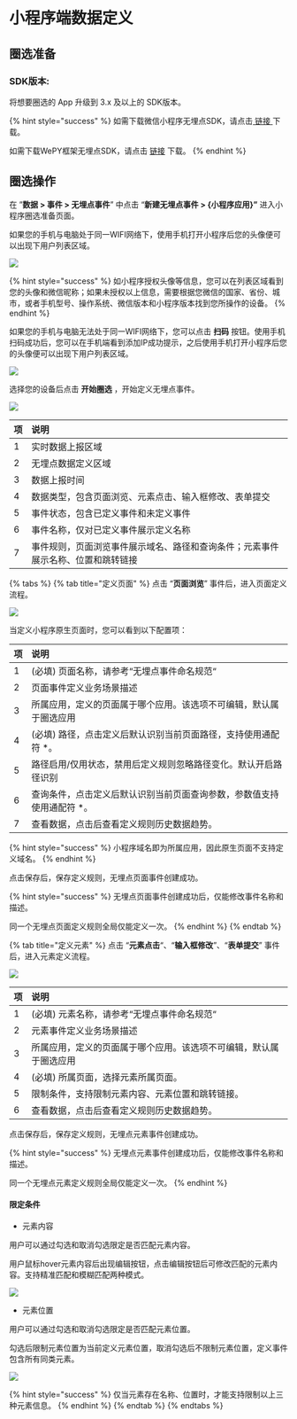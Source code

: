 # 小程序端数据定义

## 圈选准备

### SDK版本: 

将想要圈选的 App 升级到 3.x 及以上的 SDK版本。

{% hint style="success" %}
如需下载微信小程序无埋点SDK，请点击[ 链接 ](https://assets.giocdn.com/sdk/cdp/3.0/gio-minp.js)下载。

如需下载WePY框架无埋点SDK，请点击 [链接](https://assets.giocdn.com/sdk/cdp/3.0/gio-minp.esm.js) 下载。
{% endhint %}

## 圈选操作

在 ”**数据 &gt; 事件 &gt; 无埋点事件**” 中点击 “**新建无埋点事件 &gt; {小程序应用}”** 进入小程序圈选准备页面。

如果您的手机与电脑处于同一WIFI网络下，使用手机打开小程序后您的头像便可以出现下用户列表区域。

![](../../.gitbook/assets/image%20%28474%29.png)

{% hint style="success" %}
如小程序授权头像等信息，您可以在列表区域看到您的头像和微信昵称；如果未授权以上信息，需要根据您微信的国家、省份、城市，或者手机型号、操作系统、微信版本和小程序版本找到您所操作的设备。
{% endhint %}

如果您的手机与电脑无法处于同一WIFI网络下，您可以点击 **扫码** 按钮。使用手机扫码成功后，您可以在手机端看到添加IP成功提示，之后使用手机打开小程序后您的头像便可以出现下用户列表区域。

![](../../.gitbook/assets/image%20%28475%29.png)

选择您的设备后点击 **开始圈选** ，开始定义无埋点事件。

![](../../.gitbook/assets/image%20%28473%29.png)

| 项 | 说明 |
| :--- | :--- |
| 1 | 实时数据上报区域 |
| 2 | 无埋点数据定义区域 |
| 3 | 数据上报时间 |
| 4 | 数据类型，包含页面浏览、元素点击、输入框修改、表单提交 |
| 5 | 事件状态，包含已定义事件和未定义事件 |
| 6 | 事件名称，仅对已定义事件展示定义名称 |
| 7 | 事件规则，页面浏览事件展示域名、路径和查询条件；元素事件展示名称、位置和跳转链接 |

{% tabs %}
{% tab title="定义页面" %}
点击 “**页面浏览**” 事件后，进入页面定义流程。

![](../../.gitbook/assets/image%20%28477%29.png)

当定义小程序原生页面时，您可以看到以下配置项：

| 项 | 说明 |
| :--- | :--- |
| 1 | \(必填\) 页面名称，请参考“无埋点事件命名规范“ |
| 2 | 页面事件定义业务场景描述 |
| 3 | 所属应用，定义的页面属于哪个应用。该选项不可编辑，默认属于圈选应用 |
| 4 | \(必填\) 路径，点击定义后默认识别当前页面路径，支持使用通配符 \*。 |
| 5 | 路径启用/仅用状态，禁用后定义规则忽略路径变化。默认开启路径识别 |
| 6 | 查询条件，点击定义后默认识别当前页面查询参数，参数值支持使用通配符 \*。 |
| 7 | 查看数据，点击后查看定义规则历史数据趋势。 |

{% hint style="success" %}
小程序域名即为所属应用，因此原生页面不支持定义域名。
{% endhint %}

点击保存后，保存定义规则，无埋点页面事件创建成功。

{% hint style="success" %}
无埋点页面事件创建成功后，仅能修改事件名称和描述。

同一个无埋点页面定义规则全局仅能定义一次。
{% endhint %}
{% endtab %}

{% tab title="定义元素" %}
点击 “**元素点击**“、“**输入框修改**”、“**表单提交**” 事件后，进入元素定义流程。

![](../../.gitbook/assets/image%20%28478%29.png)

| 项 | 说明 |
| :--- | :--- |
| 1 | \(必填\) 元素名称，请参考“无埋点事件命名规范“ |
| 2 | 元素事件定义业务场景描述 |
| 3 | 所属应用，定义的页面属于哪个应用。该选项不可编辑，默认属于圈选应用 |
| 4 | \(必填\) 所属页面，选择元素所属页面。 |
| 5 | 限制条件，支持限制元素内容、元素位置和跳转链接。 |
| 6 | 查看数据，点击后查看定义规则历史数据趋势。 |

点击保存后，保存定义规则，无埋点元素事件创建成功。

{% hint style="success" %}
无埋点元素事件创建成功后，仅能修改事件名称和描述。

同一个无埋点元素定义规则全局仅能定义一次。
{% endhint %}

#### 限定条件

* 元素内容

用户可以通过勾选和取消勾选限定是否匹配元素内容。

用户鼠标hover元素内容后出现编辑按钮，点击编辑按钮后可修改匹配的元素内容。支持精准匹配和模糊匹配两种模式。

![](../../.gitbook/assets/image%20%28422%29.png)

* 元素位置

用户可以通过勾选和取消勾选限定是否匹配元素位置。

勾选后限制元素位置为当前定义元素位置，取消勾选后不限制元素位置，定义事件包含所有同类元素。

![](../../.gitbook/assets/image%20%28414%29.png)

{% hint style="success" %}
仅当元素存在名称、位置时，才能支持限制以上三种元素信息。
{% endhint %}
{% endtab %}
{% endtabs %}

